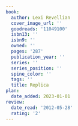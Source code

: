 ```yaml
---
book:
  author: Lexi Revellian
  cover_image_url: ''
  goodreads: '11049100'
  isbn13: ''
  isbn9: ''
  owned: ''
  pages: '287'
  publication_year: ''
  series: ''
  series_position: ''
  spine_color: ''
  tags: ''
  title: Replica
plan:
  date_added: 2023-01-01
review:
  date_read: '2012-05-28'
  rating: '2'
---
```

